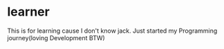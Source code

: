 # learner
This is for learning cause I don't know jack.
Just started my Programming journey(loving Development BTW)
